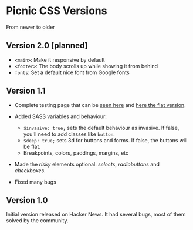 # Picnic CSS Versions

From newer to older



## Version 2.0 [planned]

- `<main>`: Make it responsive by default
- `<footer>`: The body scrolls up while showing it from behind
- `fonts`: Set a default nice font from Google fonts



## Version 1.1

- Complete testing page that can be [seen here](http://picnicss.com/test/) and [here the flat version](http://picnicss.com/test/flat/).

- Added SASS variables and behaviour:
  - `$invasive: true;` sets the default behaviour as invasive. If false, you'll need to add classes like `button`.
  - `$deep: true;` sets 3d for buttons and forms. If false, the buttons will be flat.
  - Breakpoints, colors, paddings, margins, etc

- Made the *risky* elements optional: *selects*, *radiobuttons* and *checkboxes*.

- Fixed many bugs


## Version 1.0

Initial version released on Hacker News. It had several bugs, most of them solved by the community.
